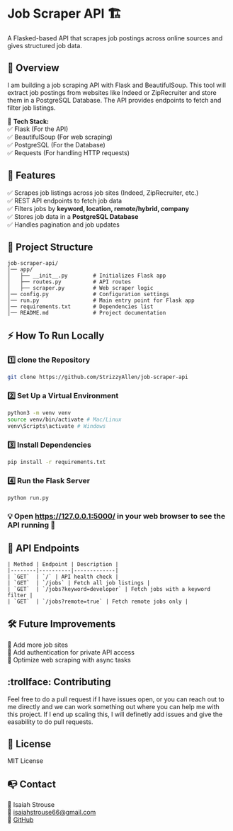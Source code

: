 # **Job Scraper API** 🏗️
A Flasked-based API that scrapes job postings across online sources and gives structured job data.

## 📌 **Overview**
I am building a job scraping API with Flask and BeautifulSoup. This tool will extract job postings from websites like Indeed or ZipRecruiter and store them in a PostgreSQL Database. The API provides endpoints to fetch and filter job listings.

🔷 **Tech Stack:**\
✅ Flask (For the API)\
✅ BeautifulSoup (For web scraping)\
✅ PostgreSQL (For the Database)\
✅ Requests (For handling HTTP requests)

## 🚀 **Features**
✅ Scrapes job listings across job sites (Indeed, ZipRecruiter, etc.)\
✅ REST API endpoints to fetch job data\
✅ Filters jobs by **keyword, location, remote/hybrid, company**\
✅ Stores job data in a **PostgreSQL Database**\
✅ Handles pagination and job updates

## 📁 **Project Structure**
```plaintext
job-scraper-api/
│── app/
│   ├── __init__.py        # Initializes Flask app
│   ├── routes.py          # API routes
│   ├── scraper.py         # Web scraper logic
│── config.py              # Configuration settings
│── run.py                 # Main entry point for Flask app
│── requirements.txt       # Dependencies list
│── README.md              # Project documentation
```

## ⚡ **How To Run Locally**
### 1️⃣ **clone the Repository**
```bash
git clone https://github.com/StrizzyAllen/job-scraper-api
```
### 2️⃣ **Set Up a Virtual Environment**
```bash
python3 -m venv venv
source venv/bin/activate # Mac/Linux
venv\Scripts\activate # Windows
```
### 3️⃣ **Install Dependencies**
```bash
pip install -r requirements.txt
```
### 4️⃣ **Run the Flask Server**
```bash
python run.py
```
### 💡 Open https://127.0.0.1:5000/ in your web browser to see the **API** running 🏃

## 📡 **API Endpoints**
```
| Method | Endpoint | Description |
|--------|----------|-------------|
| `GET`  | `/` | API health check |
| `GET`  | `/jobs` | Fetch all job listings |
| `GET`  | `/jobs?keyword=developer` | Fetch jobs with a keyword filter |
| `GET`  | `/jobs?remote=true` | Fetch remote jobs only |
```

## 🛠️ **Future Improvements**
🔷 Add more job sites\
🔷 Add authentication for private API
access\
🔷 Optimize web scraping with async tasks

## :trollface: **Contributing**
Feel free to do a pull request if I have issues open, or you can reach out to me directly and we can work something out where you can help me with this project. If I end up scaling this, I will definetly add issues and give the easability to do pull requests.

## 📜 **License**
MIT License

## 📭 **Contact**
👤 Isaiah Strouse\
📧 isaiahstrouse66@gmail.com\
🔗 [GitHub](https://github.com/StrizzyAllen)
